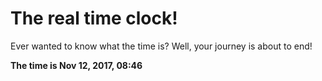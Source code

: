 # The real time clock!

Ever wanted to know what the time is? Well, your journey is about to end!

**The time is Nov 12, 2017, 08:46**
